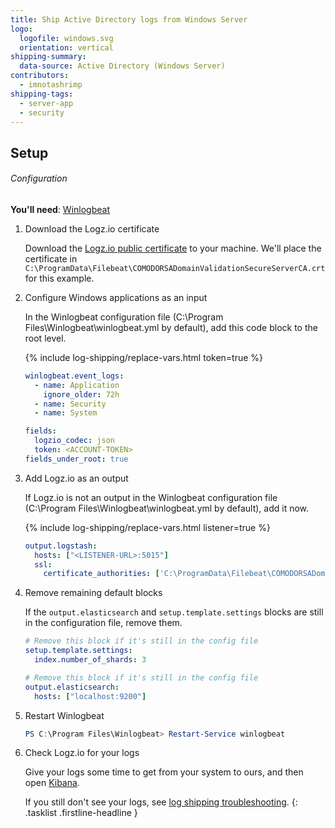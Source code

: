 ```yaml
---
title: Ship Active Directory logs from Windows Server
logo:
  logofile: windows.svg
  orientation: vertical
shipping-summary:
  data-source: Active Directory (Windows Server)
contributors:
  - imnotashrimp
shipping-tags:
  - server-app
  - security
---
```


## Setup

###### Configuration

**You'll need**:
[Winlogbeat](https://www.elastic.co/downloads/beats/winlogbeat)

1.  Download the Logz.io certificate

    Download the [Logz.io public certificate](https://raw.githubusercontent.com/logzio/public-certificates/master/COMODORSADomainValidationSecureServerCA.crt) to your machine.
    We'll place the certificate in `C:\ProgramData\Filebeat\COMODORSADomainValidationSecureServerCA.crt` for this example.

2.  Configure Windows applications as an input

    In the Winlogbeat configuration file (C:\Program Files\Winlogbeat\winlogbeat.yml by default), add this code block to the root level.

    {% include log-shipping/replace-vars.html token=true %}

    ```yaml
    winlogbeat.event_logs:
      - name: Application
        ignore_older: 72h
      - name: Security
      - name: System

    fields:
      logzio_codec: json
      token: <ACCOUNT-TOKEN>
    fields_under_root: true
    ```

3.  Add Logz.io as an output

    If Logz.io is not an output in the Winlogbeat configuration file (C:\Program Files\Winlogbeat\winlogbeat.yml by default), add it now.

    {% include log-shipping/replace-vars.html listener=true %}

    ```yaml
    output.logstash:
      hosts: ["<LISTENER-URL>:5015"]
      ssl:
        certificate_authorities: ['C:\ProgramData\Filebeat\COMODORSADomainValidationSecureServerCA.crt']
    ```

4.  Remove remaining default blocks

    If the `output.elasticsearch` and `setup.template.settings` blocks are still in the configuration file, remove them.

    ```yaml
    # Remove this block if it's still in the config file
    setup.template.settings:
      index.number_of_shards: 3
    ```

    ```yaml
    # Remove this block if it's still in the config file
    output.elasticsearch:
      hosts: ["localhost:9200"]
    ```

5.  Restart Winlogbeat

    ```powershell
    PS C:\Program Files\Winlogbeat> Restart-Service winlogbeat
    ```

6.  Check Logz.io for your logs

    Give your logs some time to get from your system to ours, and then open [Kibana](https://app.logz.io/#/dashboard/kibana).

    If you still don't see your logs, see [log shipping troubleshooting]({{site.baseurl}}/user-guide/log-shipping/log-shipping-troubleshooting.html).
{: .tasklist .firstline-headline }
